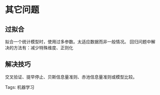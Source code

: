 # 其它问题
## 过拟合
拟合一个统计模型时，使用过多参数。太适应数据而非一般情况。
回归问题中解决的方法有：减少特殊维度、正则化

## 解决技巧
交叉验证、提早停止、贝斯信息量准则、赤池信息量准则或模型比较。



Tags:
  机器学习